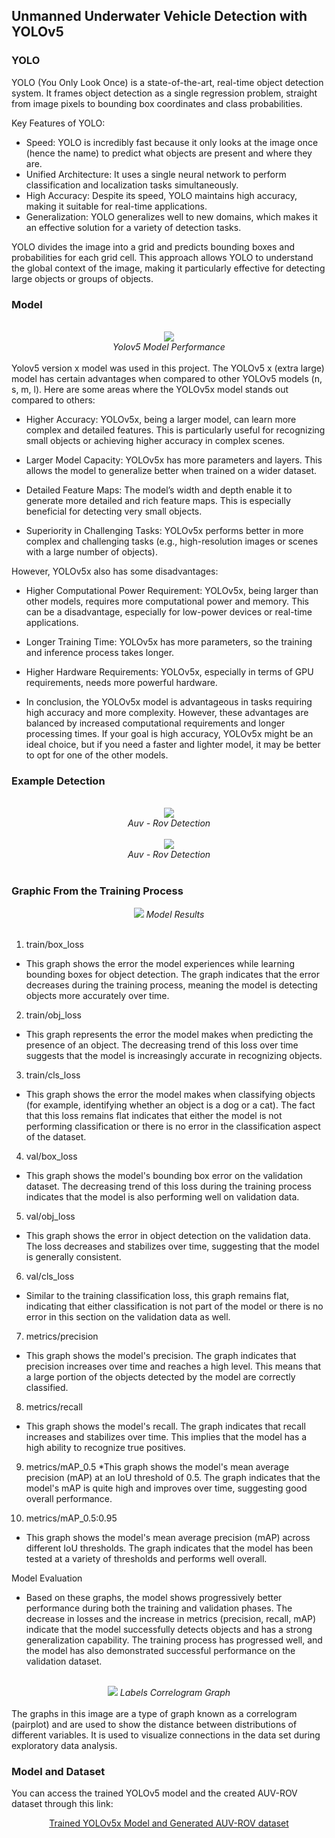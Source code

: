 ## Unmanned Underwater Vehicle Detection with YOLOv5

### YOLO

YOLO (You Only Look Once) is a state-of-the-art, real-time object detection system. It frames object detection as a single regression problem, straight from image pixels to bounding box coordinates and class probabilities.

Key Features of YOLO:

* Speed: YOLO is incredibly fast because it only looks at the image once (hence the name) to predict what objects are present and where they are.
* Unified Architecture: It uses a single neural network to perform classification and localization tasks simultaneously.
* High Accuracy: Despite its speed, YOLO maintains high accuracy, making it suitable for real-time applications.
* Generalization: YOLO generalizes well to new domains, which makes it an effective solution for a variety of detection tasks.

YOLO divides the image into a grid and predicts bounding boxes and probabilities for each grid cell. This approach allows YOLO to understand the global context of the image, making it particularly effective for detecting large objects or groups of objects.

### Model
<br>
<div align="center">
<img src="yolov5_x\yolov5\yolov5-performance.png">
<br>
<i>Yolov5 Model Performance</i>
</div>
<br>
Yolov5 version x model was used in this project. The YOLOv5 x (extra large) model has certain advantages when compared to other YOLOv5 models (n, s, m, l). Here are some areas where the YOLOv5x model stands out compared to others:

* Higher Accuracy: YOLOv5x, being a larger model, can learn more complex and detailed features. This is particularly useful for recognizing small objects or achieving higher accuracy in complex scenes.

* Larger Model Capacity: YOLOv5x has more parameters and layers. This allows the model to generalize better when trained on a wider dataset.

* Detailed Feature Maps: The model’s width and depth enable it to generate more detailed and rich feature maps. This is especially beneficial for detecting very small objects.

* Superiority in Challenging Tasks: YOLOv5x performs better in more complex and challenging tasks (e.g., high-resolution images or scenes with a large number of objects).

However, YOLOv5x also has some disadvantages:

* Higher Computational Power Requirement: YOLOv5x, being larger than other models, requires more computational power and memory. This can be a disadvantage, especially for low-power devices or real-time applications.

* Longer Training Time: YOLOv5x has more parameters, so the training and inference process takes longer.

* Higher Hardware Requirements: YOLOv5x, especially in terms of GPU requirements, needs more powerful hardware.

* In conclusion, the YOLOv5x model is advantageous in tasks requiring high accuracy and more complexity. However, these advantages are balanced by increased computational requirements and longer processing times. If your goal is high accuracy, YOLOv5x might be an ideal choice, but if you need a faster and lighter model, it may be better to opt for one of the other models.

### Example Detection
<br>
<div align="center">
<img src= "yolov5_x\yolov5\auv_output-1.png">
<br>
<i>Auv - Rov Detection</i>
</div>
<br>
<div align="center">
<img src= "yolov5_x\yolov5\auv-test-image.jpg">
<br>
<i>Auv - Rov Detection</i>
</div>
<br>

### Graphic From the Training Process

<div align="center">

<img src= "yolov5_x\yolov5\results.png">
<i>Model Results</i>
</div>
<br>

1. train/box_loss 

* This graph shows the error the model experiences while learning bounding boxes for object detection. The graph indicates that the error decreases during the training process, meaning the model is detecting objects more accurately over time.

2. train/obj_loss 
* This graph represents the error the model makes when predicting the presence of an object. The decreasing trend of this loss over time suggests that the model is increasingly accurate in recognizing objects.

3. train/cls_loss 
* This graph shows the error the model makes when classifying objects (for example, identifying whether an object is a dog or a cat). The fact that this loss remains flat indicates that either the model is not performing classification or there is no error in the classification aspect of the dataset.

4. val/box_loss 
* This graph shows the model's bounding box error on the validation dataset. The decreasing trend of this loss during the training process indicates that the model is also performing well on validation data.

5. val/obj_loss 
* This graph shows the error in object detection on the validation data. The loss decreases and stabilizes over time, suggesting that the model is generally consistent.

6. val/cls_loss 
* Similar to the training classification loss, this graph remains flat, indicating that either classification is not part of the model or there is no error in this section on the validation data as well.

7. metrics/precision 
* This graph shows the model's precision. The graph indicates that precision increases over time and reaches a high level. This means that a large portion of the objects detected by the model are correctly classified.

8. metrics/recall
* This graph shows the model's recall. The graph indicates that recall increases and stabilizes over time. This implies that the model has a high ability to recognize true positives.

9. metrics/mAP_0.5 
*This graph shows the model's mean average precision (mAP) at an IoU threshold of 0.5. The graph indicates that the model's mAP is quite high and improves over time, suggesting good overall performance.

10. metrics/mAP_0.5:0.95 
* This graph shows the model's mean average precision (mAP) across different IoU thresholds. The graph indicates that the model has been tested at a variety of thresholds and performs well overall.

Model Evaluation

* Based on these graphs, the model shows progressively better performance during both the training and validation phases. The decrease in losses and the increase in metrics (precision, recall, mAP) indicate that the model successfully detects objects and has a strong generalization capability. The training process has progressed well, and the model has also demonstrated successful performance on the validation dataset.

<br>
<div align="center">
<img src= "yolov5_x\yolov5\labels_correlogram.jpg">
<i>Labels Correlogram Graph</i>
</div>
<br>
The graphs in this image are a type of graph known as a correlogram (pairplot) and are used to show the distance between distributions of different variables. It is used to visualize connections in the data set during exploratory data analysis.

### Model and Dataset

You can access the trained YOLOv5 model and the created AUV-ROV dataset through this link:

<div align="center">
<a href="https://drive.google.com/drive/folders/1KT9_yOA-bU6BIuaIy1PZyUFe0oRPRKjA?usp=drive_link" target="_blank">Trained YOLOv5x Model and Generated AUV-ROV dataset
</a>

</div>